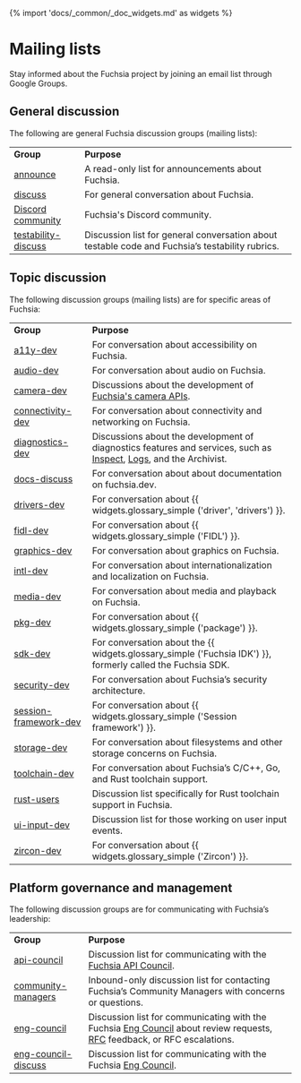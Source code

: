 {% import 'docs/_common/_doc_widgets.md' as widgets %}
# Mailing lists

Stay informed about the Fuchsia project by joining an email list through
Google Groups.

## General discussion

The following are general Fuchsia discussion groups (mailing lists):

<table>
  <tr>
   <td><strong>Group</strong>
   </td>
   <td><strong>Purpose</strong>
   </td>
  </tr>
  <tr>
   <td><a href="https://groups.google.com/a/fuchsia.dev/g/announce">announce</a>
   </td>
   <td>A read-only list for announcements about Fuchsia.
   </td>
  </tr>
  <tr>
   <td><a href="https://groups.google.com/a/fuchsia.dev/g/discuss">discuss</a>
   </td>
   <td>For general conversation about Fuchsia.
   </td>
  </tr>
  <tr>
   <td><a href="https://discord.gg/pjfYkmbq69">Discord community</a>
   </td>
   <td>Fuchsia's Discord community.
   </td>
  </tr>
  <tr>
   <td><a href="https://groups.google.com/a/fuchsia.dev/g/testability-discuss">testability-discuss</a>
   </td>
   <td>Discussion list for general conversation about testable code and Fuchsia’s testability rubrics.
   </td>
  </tr>
</table>

## Topic discussion

The following discussion groups (mailing lists) are for specific areas of
Fuchsia:

<table>
  <tr>
   <td><strong>Group</strong>
   </td>
   <td><strong>Purpose</strong>
   </td>
  </tr>
  <tr>
   <td><a href="https://groups.google.com/a/fuchsia.dev/g/a11y-dev">a11y-dev</a>
   </td>
   <td>For conversation about accessibility on Fuchsia.
   </td>
  </tr>
  <tr>
   <td><a href="https://groups.google.com/a/fuchsia.dev/g/audio-dev">audio-dev</a>
   </td>
   <td>For conversation about audio on Fuchsia.
   </td>
  </tr>
  <tr>
   <td><a href="https://groups.google.com/a/fuchsia.dev/g/camera-dev">camera-dev</a>
   </td>
   <td>Discussions about the development of <a href="/reference/fidl/fuchsia.camera/index.md">Fuchsia's camera APIs</a>.
   </td>
  </tr>
  <tr>
   <td><a href="https://groups.google.com/a/fuchsia.dev/g/connectivity-dev">connectivity-dev</a>
   </td>
   <td>For conversation about connectivity and networking on Fuchsia.
   </td>
  </tr>
  <tr>
   <td><a href="https://groups.google.com/a/fuchsia.dev/g/diagnostics-dev">diagnostics-dev</a>
   </td>
   <td>
    Discussions about the development of diagnostics features and services, such as
    <a href="/docs/development/diagnostics/inspect/README.md">Inspect</a>,
    <a href="/docs/concepts/components/diagnostics/README.md#logs">Logs</a>, and the Archivist.
   </td>
  </tr>
  <tr>
   <td><a href="https://groups.google.com/a/fuchsia.dev/g/docs-discuss">docs-discuss</a>
   </td>
   <td>For conversation about about documentation on fuchsia.dev.
   </td>
  </tr>
  <tr>
   <td><a href="https://groups.google.com/a/fuchsia.dev/g/drivers-dev">drivers-dev</a>
   </td>
   <td>For conversation about {{ widgets.glossary_simple ('driver', 'drivers') }}.
   </td>
  </tr>
  <tr>
   <td><a href="https://groups.google.com/a/fuchsia.dev/g/fidl-dev">fidl-dev</a>
   </td>
   <td>For conversation about {{ widgets.glossary_simple ('FIDL') }}.
   </td>
  </tr>
  <tr>
   <td><a href="https://groups.google.com/a/fuchsia.dev/g/graphics-dev">graphics-dev</a>
   </td>
   <td>For conversation about graphics on Fuchsia.
   </td>
  </tr>
  <tr>
   <td><a href="https://groups.google.com/a/fuchsia.dev/g/intl-dev">intl-dev</a>
   </td>
   <td>For conversation about internationalization and localization on Fuchsia.
   </td>
  </tr>
  <tr>
   <td><a href="https://groups.google.com/a/fuchsia.dev/g/media-dev">media-dev</a>
   </td>
   <td>For conversation about media and playback on Fuchsia.
   </td>
  </tr>
  <tr>
   <td><a href="https://groups.google.com/a/fuchsia.dev/g/pkg-dev">pkg-dev</a>
   </td>
   <td>For conversation about {{ widgets.glossary_simple ('package') }}.
   </td>
  </tr>
  <tr>
   <td><a href="https://groups.google.com/a/fuchsia.dev/g/sdk-dev">sdk-dev</a>
   </td>
   <td>For conversation about the {{ widgets.glossary_simple ('Fuchsia IDK') }}, formerly called the Fuchsia SDK.
   </td>
  </tr>
  <tr>
   <td><a href="https://groups.google.com/a/fuchsia.dev/g/security-dev">security-dev</a>
   </td>
   <td>For conversation about Fuchsia’s security architecture.
   </td>
  </tr>
  <tr>
   <td><a href="https://groups.google.com/a/fuchsia.dev/g/session-framework-dev">session-framework-dev</a>
   </td>
   <td>For conversation about {{ widgets.glossary_simple ('Session framework') }}.
   </td>
  </tr>
  <tr>
   <td><a href="https://groups.google.com/a/fuchsia.dev/g/storage-dev">storage-dev</a>
   </td>
   <td>For conversation about filesystems and other storage concerns on Fuchsia.
   </td>
  </tr>
  <tr>
   <td><a href="https://groups.google.com/a/fuchsia.dev/g/toolchain-dev">toolchain-dev</a>
   </td>
   <td>For conversation about Fuchsia’s C/C++, Go, and Rust toolchain support.
   </td>
  </tr>
  <tr>
   <td><a href="https://groups.google.com/a/fuchsia.dev/g/rust-users">rust-users</a>
   </td>
   <td>Discussion list specifically for Rust toolchain support in Fuchsia.
   </td>
  </tr>
  <tr>
   <td><a href="https://groups.google.com/a/fuchsia.dev/g/ui-input-dev">ui-input-dev</a>
   </td>
   <td>Discussion list for those working on user input events.
   </td>
  </tr>
  <tr>
   <td><a href="https://groups.google.com/a/fuchsia.dev/g/zircon-dev">zircon-dev</a>
   </td>
   <td>For conversation about {{ widgets.glossary_simple ('Zircon') }}.
   </td>
  </tr>
</table>

## Platform governance and management

The following discussion groups are for communicating with
Fuchsia’s leadership:

<table>
  <tr>
   <td><strong>Group</strong>
   </td>
   <td><strong>Purpose</strong>
   </td>
  </tr>
  <tr>
   <td><a href="https://groups.google.com/a/fuchsia.dev/g/api-council">api-council</a>
   </td>
   <td>Discussion list for communicating with the <a href="/docs/contribute/governance/api_council.md">Fuchsia API Council</a>.
   </td>
  </tr>
  <tr>
   <td><a href="https://groups.google.com/a/fuchsia.dev/g/community-managers">community-managers</a>
   </td>
   <td>Inbound-only discussion list for contacting Fuchsia’s Community Managers with concerns or questions.
   </td>
  </tr>
  <tr>
   <td><a href="https://groups.google.com/a/fuchsia.dev/g/eng-council">eng-council</a>
   </td>
   <td>Discussion list for communicating with the Fuchsia <a href="/docs/contribute/governance/eng_council.md">Eng Council</a> about review requests, <a href="/docs/contribute/governance/rfcs.md">RFC</a> feedback, or RFC escalations.
   </td>
  </tr>
  <tr>
   <td><a href="https://groups.google.com/a/fuchsia.dev/g/eng-council-discuss">eng-council-discuss</a>
   </td>
   <td>Discussion list for communicating with the Fuchsia <a href="/docs/contribute/governance/eng_council.md">Eng Council</a>.
   </td>
  </tr>
</table>

